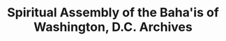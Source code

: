 ---
layout: repo
title: "Spiritual Assembly of the Baha'is of Washington, D.C. Archives"
id: 24125
permalink: repos/24125/
---